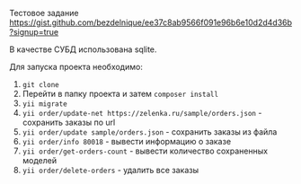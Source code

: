 Тестовое задание https://gist.github.com/bezdelnique/ee37c8ab9566f091e96b6e10d2d4d36b?signup=true

В качестве СУБД использована sqlite.

Для запуска проекта необходимо:
1. `git clone`
2. Перейти в папку проекта и затем `composer install`
3. `yii migrate`
4. `yii order/update-net https://zelenka.ru/sample/orders.json` - сохранить заказы по url
4. `yii order/update sample/orders.json` - сохранить заказы из файла
4. `yii order/info 80018` - вывести информацию о заказе
4. `yii order/get-orders-count` - вывести количество сохраненных моделей
4. `yii order/delete-orders` - удалить все заказы